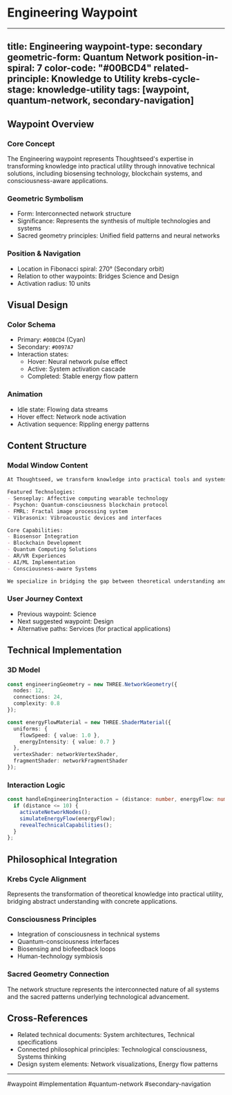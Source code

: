 # Engineering Waypoint

---
title: Engineering
waypoint-type: secondary
geometric-form: Quantum Network
position-in-spiral: 7
color-code: "#00BCD4"
related-principle: Knowledge to Utility
krebs-cycle-stage: knowledge-utility
tags: [waypoint, quantum-network, secondary-navigation]
---

## Waypoint Overview
### Core Concept
The Engineering waypoint represents Thoughtseed's expertise in transforming knowledge into practical utility through innovative technical solutions, including biosensing technology, blockchain systems, and consciousness-aware applications.

### Geometric Symbolism
- Form: Interconnected network structure
- Significance: Represents the synthesis of multiple technologies and systems
- Sacred geometry principles: Unified field patterns and neural networks

### Position & Navigation
- Location in Fibonacci spiral: 270° (Secondary orbit)
- Relation to other waypoints: Bridges Science and Design
- Activation radius: 10 units

## Visual Design
### Color Schema
- Primary: `#00BCD4` (Cyan)
- Secondary: `#0097A7`
- Interaction states:
  - Hover: Neural network pulse effect
  - Active: System activation cascade
  - Completed: Stable energy flow pattern

### Animation
- Idle state: Flowing data streams
- Hover effect: Network node activation
- Activation sequence: Rippling energy patterns

## Content Structure
### Modal Window Content
```markdown
At Thoughtseed, we transform knowledge into practical tools and systems through innovative engineering solutions. Our key engineering initiatives include:

Featured Technologies:
- Senseplay: Affective computing wearable technology
- Psychon: Quantum-consciousness blockchain protocol
- FMRL: Fractal image processing system
- Vibrasonix: Vibroacoustic devices and interfaces

Core Capabilities:
- Biosensor Integration
- Blockchain Development
- Quantum Computing Solutions
- AR/VR Experiences
- AI/ML Implementation
- Consciousness-aware Systems

We specialize in bridging the gap between theoretical understanding and practical application, creating tools that enhance human potential through technology.
```

### User Journey Context
- Previous waypoint: Science
- Next suggested waypoint: Design
- Alternative paths: Services (for practical applications)

## Technical Implementation
### 3D Model
```typescript
const engineeringGeometry = new THREE.NetworkGeometry({
  nodes: 12,
  connections: 24,
  complexity: 0.8
});

const energyFlowMaterial = new THREE.ShaderMaterial({
  uniforms: {
    flowSpeed: { value: 1.0 },
    energyIntensity: { value: 0.7 }
  },
  vertexShader: networkVertexShader,
  fragmentShader: networkFragmentShader
});
```

### Interaction Logic
```typescript
const handleEngineeringInteraction = (distance: number, energyFlow: number) => {
  if (distance <= 10) {
    activateNetworkNodes();
    simulateEnergyFlow(energyFlow);
    revealTechnicalCapabilities();
  }
};
```

## Philosophical Integration
### Krebs Cycle Alignment
Represents the transformation of theoretical knowledge into practical utility, bridging abstract understanding with concrete applications.

### Consciousness Principles
- Integration of consciousness in technical systems
- Quantum-consciousness interfaces
- Biosensing and biofeedback loops
- Human-technology symbiosis

### Sacred Geometry Connection
The network structure represents the interconnected nature of all systems and the sacred patterns underlying technological advancement.

## Cross-References
- Related technical documents: System architectures, Technical specifications
- Connected philosophical principles: Technological consciousness, Systems thinking
- Design system elements: Network visualizations, Energy flow patterns

---

#waypoint #implementation #quantum-network #secondary-navigation